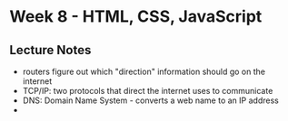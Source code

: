 # Week 8 - HTML, CSS, JavaScript

## Lecture Notes

- routers figure out which "direction" information should go on the internet
- TCP/IP: two protocols that direct the internet uses to communicate
- DNS: Domain Name System - converts a web name to an IP address
- 